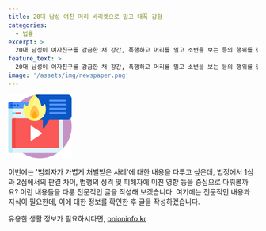 ```yaml
---
title: 20대 남성 여친 머리 바리켓으로 밀고 대폭 감형
categories:
  - 법률
excerpt: >
  20대 남성이 여자친구를 감금한 채 강간, 폭행하고 머리를 밀고 소변을 보는 등의 행위를 한 혐의로 2심에 재판에 넘겨졌다. 1심에서 징역 7년을 선고받았던 A(26)씨는 항소심에서 징역 3년을 선고받았으며, 아동·청소년·장애인 관련 기관 취업제한 5년과 성폭력 치료프로그램 80시간 이수를 명령받았다. 항소심 재판부는 피해자의 정신적 충격을 고려해 형을 가볍게 정했으며, A씨의 부모의 선처 호소 등을 고려했다고 밝혔다. A씨는 피해자를 감금하고 머리를 밀고 협박한 것으로 드러났는데, 항소심은 가벼운 형을 선고받은 이유를 설명했다.
feature_text: >
  20대 남성이 여자친구를 감금한 채 강간, 폭행하고 머리를 밀고 소변을 보는 등의 행위를 한 혐의로 2심에 재판에 넘겨졌다. 1심에서 징역 7년을 선고받았던 A(26)씨는 항소심에서 징역 3년을 선고받았으며, 아동·청소년·장애인 관련 기관 취업제한 5년과 성폭력 치료프로그램 80시간 이수를 명령받았다. 항소심 재판부는 피해자의 정신적 충격을 고려해 형을 가볍게 정했으며, A씨의 부모의 선처 호소 등을 고려했다고 밝혔다. A씨는 피해자를 감금하고 머리를 밀고 협박한 것으로 드러났는데, 항소심은 가벼운 형을 선고받은 이유를 설명했다.
image: '/assets/img/newspaper.png'
---
```


<p><img src="/assets/img/news.png" alt="rentncar 속보" /></p>

<p>이번에는 '범죄자가 가볍게 처벌받은 사례'에 대한 내용을 다루고 싶은데, 법정에서 1심과 2심에서의 판결 차이, 범행의 성격 및 피해자에 미친 영향 등을 중심으로 다뤄볼까요? 이런 내용들을 다룬 전문적인 글을 작성해 보겠습니다. 여기에는 전문적인 내용과 지식이 필요한데, 이에 대한 정보를 확인한 후 글을 작성하겠습니다.</p>
유용한 생활 정보가 필요하시다면, <a href="https://onioninfo.kr" rel="dofollow">onioninfo.kr</a>


